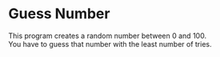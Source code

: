 # Guess Number #

This program creates a random number between 0 and 100.  
You have to guess that number with the least number of tries.

